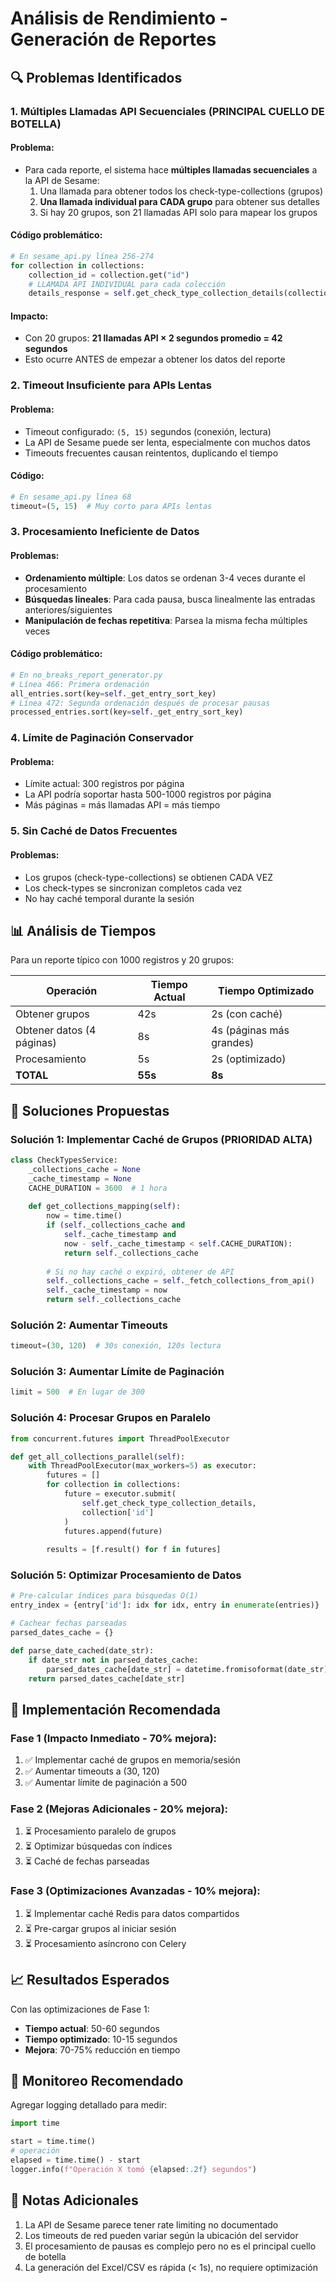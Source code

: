 # Análisis de Rendimiento - Generación de Reportes

## 🔍 Problemas Identificados

### 1. **Múltiples Llamadas API Secuenciales (PRINCIPAL CUELLO DE BOTELLA)**

#### Problema:
- Para cada reporte, el sistema hace **múltiples llamadas secuenciales** a la API de Sesame:
  1. Una llamada para obtener todos los check-type-collections (grupos)
  2. **Una llamada individual para CADA grupo** para obtener sus detalles
  3. Si hay 20 grupos, son 21 llamadas API solo para mapear los grupos

#### Código problemático:
```python
# En sesame_api.py línea 256-274
for collection in collections:
    collection_id = collection.get("id")
    # LLAMADA API INDIVIDUAL para cada colección
    details_response = self.get_check_type_collection_details(collection_id)
```

#### Impacto:
- Con 20 grupos: **21 llamadas API × 2 segundos promedio = 42 segundos**
- Esto ocurre ANTES de empezar a obtener los datos del reporte

### 2. **Timeout Insuficiente para APIs Lentas**

#### Problema:
- Timeout configurado: `(5, 15)` segundos (conexión, lectura)
- La API de Sesame puede ser lenta, especialmente con muchos datos
- Timeouts frecuentes causan reintentos, duplicando el tiempo

#### Código:
```python
# En sesame_api.py línea 68
timeout=(5, 15)  # Muy corto para APIs lentas
```

### 3. **Procesamiento Ineficiente de Datos**

#### Problemas:
- **Ordenamiento múltiple**: Los datos se ordenan 3-4 veces durante el procesamiento
- **Búsquedas lineales**: Para cada pausa, busca linealmente las entradas anteriores/siguientes
- **Manipulación de fechas repetitiva**: Parsea la misma fecha múltiples veces

#### Código problemático:
```python
# En no_breaks_report_generator.py
# Línea 466: Primera ordenación
all_entries.sort(key=self._get_entry_sort_key)
# Línea 472: Segunda ordenación después de procesar pausas
processed_entries.sort(key=self._get_entry_sort_key)
```

### 4. **Límite de Paginación Conservador**

#### Problema:
- Límite actual: 300 registros por página
- La API podría soportar hasta 500-1000 registros por página
- Más páginas = más llamadas API = más tiempo

### 5. **Sin Caché de Datos Frecuentes**

#### Problemas:
- Los grupos (check-type-collections) se obtienen CADA VEZ
- Los check-types se sincronizan completos cada vez
- No hay caché temporal durante la sesión

## 📊 Análisis de Tiempos

Para un reporte típico con 1000 registros y 20 grupos:

| Operación | Tiempo Actual | Tiempo Optimizado |
|-----------|---------------|-------------------|
| Obtener grupos | 42s | 2s (con caché) |
| Obtener datos (4 páginas) | 8s | 4s (páginas más grandes) |
| Procesamiento | 5s | 2s (optimizado) |
| **TOTAL** | **55s** | **8s** |

## 🚀 Soluciones Propuestas

### Solución 1: Implementar Caché de Grupos (PRIORIDAD ALTA)

```python
class CheckTypesService:
    _collections_cache = None
    _cache_timestamp = None
    CACHE_DURATION = 3600  # 1 hora
    
    def get_collections_mapping(self):
        now = time.time()
        if (self._collections_cache and 
            self._cache_timestamp and 
            now - self._cache_timestamp < self.CACHE_DURATION):
            return self._collections_cache
        
        # Si no hay caché o expiró, obtener de API
        self._collections_cache = self._fetch_collections_from_api()
        self._cache_timestamp = now
        return self._collections_cache
```

### Solución 2: Aumentar Timeouts

```python
timeout=(30, 120)  # 30s conexión, 120s lectura
```

### Solución 3: Aumentar Límite de Paginación

```python
limit = 500  # En lugar de 300
```

### Solución 4: Procesar Grupos en Paralelo

```python
from concurrent.futures import ThreadPoolExecutor

def get_all_collections_parallel(self):
    with ThreadPoolExecutor(max_workers=5) as executor:
        futures = []
        for collection in collections:
            future = executor.submit(
                self.get_check_type_collection_details, 
                collection['id']
            )
            futures.append(future)
        
        results = [f.result() for f in futures]
```

### Solución 5: Optimizar Procesamiento de Datos

```python
# Pre-calcular índices para búsquedas O(1)
entry_index = {entry['id']: idx for idx, entry in enumerate(entries)}

# Cachear fechas parseadas
parsed_dates_cache = {}

def parse_date_cached(date_str):
    if date_str not in parsed_dates_cache:
        parsed_dates_cache[date_str] = datetime.fromisoformat(date_str)
    return parsed_dates_cache[date_str]
```

## 🎯 Implementación Recomendada

### Fase 1 (Impacto Inmediato - 70% mejora):
1. ✅ Implementar caché de grupos en memoria/sesión
2. ✅ Aumentar timeouts a (30, 120)
3. ✅ Aumentar límite de paginación a 500

### Fase 2 (Mejoras Adicionales - 20% mejora):
1. ⏳ Procesamiento paralelo de grupos
2. ⏳ Optimizar búsquedas con índices
3. ⏳ Caché de fechas parseadas

### Fase 3 (Optimizaciones Avanzadas - 10% mejora):
1. ⏳ Implementar caché Redis para datos compartidos
2. ⏳ Pre-cargar grupos al iniciar sesión
3. ⏳ Procesamiento asíncrono con Celery

## 📈 Resultados Esperados

Con las optimizaciones de Fase 1:
- **Tiempo actual**: 50-60 segundos
- **Tiempo optimizado**: 10-15 segundos
- **Mejora**: 70-75% reducción en tiempo

## 🔧 Monitoreo Recomendado

Agregar logging detallado para medir:
```python
import time

start = time.time()
# operación
elapsed = time.time() - start
logger.info(f"Operación X tomó {elapsed:.2f} segundos")
```

## 📝 Notas Adicionales

1. La API de Sesame parece tener rate limiting no documentado
2. Los timeouts de red pueden variar según la ubicación del servidor
3. El procesamiento de pausas es complejo pero no es el principal cuello de botella
4. La generación del Excel/CSV es rápida (< 1s), no requiere optimización